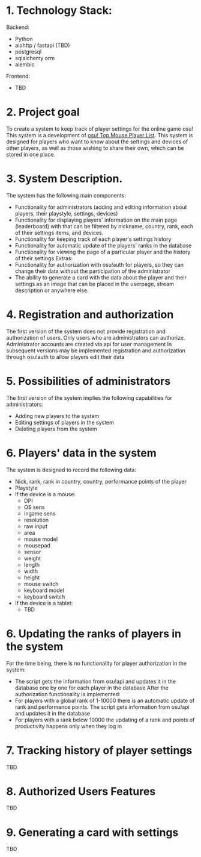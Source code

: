 # 1. Technology Stack:
   
Backend:
- Python
- aiohttp / fastapi (TBD)
- postgresql 
- sqlalchemy orm
- alembic

Frontend:
- TBD

# 2. Project goal

To create a system to keep track of player settings for the online game osu! This system is a development of [osu! Top Mouse Player List](https://docs.google.com/spreadsheets/d/1EOWc7kf9TdyvT31VfzlY284udUNOrtz0uyRtQ2t4MHY/edit#gid=0). This system is designed for players who want to know about the settings and devices of other players, as well as those wishing to share their own, which can be stored in one place.

# 3. System Description.

The system has the following main components:
- Functionality for administrators (adding and editing information about players, their playstyle, settings, devices)
- Functionality for displaying players' information on the main page (leaderboard) with that can be filtered by nickname, country, rank, each of their settings items, and devices.
- Functionality for keeping track of each player's settings history
- Functionality for automatic update of the players' ranks in the database
- Functionality for viewing the page of a particular player and the history of their settings
Extras:
- Functionality for authorization with osu!auth for players, so they can change their data without the participation of the administrator
- The ability to generate a card with the data about the player and their settings as an image that can be placed in the userpage, stream description or anywhere else.

# 4. Registration and authorization
   
The first version of the system does not provide registration and authorization of users. Only users who are administrators can authorize. Administrator accounts are created via api for user management
In subsequent versions may be implemented registration and authorization through osu!auth to allow players edit their data

# 5. Possibilities of administrators
   
The first version of the system implies the following capabilities for administrators:
- Adding new players to the system
- Editing settings of players in the system
- Deleting players from the system

# 6. Players' data in the system
   
The system is designed to record the following data:
- Nick, rank, rank in country, country, performance points of the player
- Playstyle
- If the device is a mouse:
   - DPI
   - OS sens
   - ingame sens
   - resolution
   - raw input
   - area
   - mouse model
   - mousepad
   - sensor
   - weight
   - length
   - width
   - height
   - mouse switch
   - keyboard model
   - keyboard switch
- If the device is a tablet:
   - TBD

# 6. Updating the ranks of players in the system
   
For the time being, there is no functionality for player authorization in the system:
- The script gets the information from osu!api and updates it in the database one by one for each player in the database
After the authorization functionality is implemented:
- For players with a global rank of 1-10000 there is an automatic update of rank and performance points. The script gets information from osu!api and updates it in the database
- For players with a rank below 10000 the updating of a rank and points of productivity happens only when they log in

# 7. Tracking history of player settings

TBD

# 8.  Authorized Users Features

TBD

# 9.  Generating a card with settings

TBD


